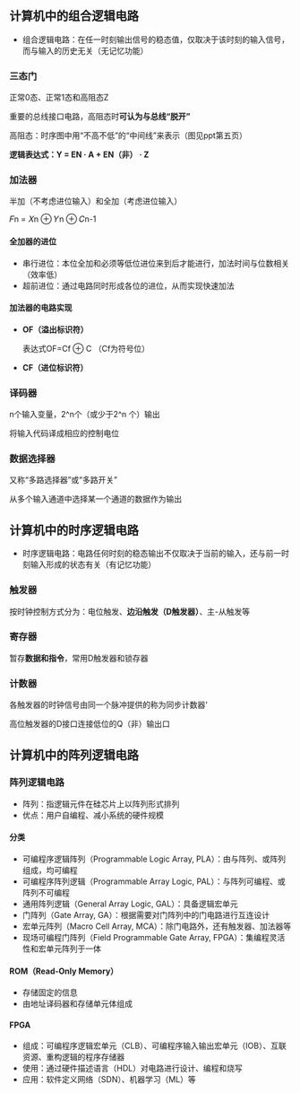 ## 计算机中的组合逻辑电路

- 组合逻辑电路：在任一时刻输出信号的稳态值，仅取决于该时刻的输入信号，而与输入的历史无关（无记忆功能）

### 三态门

正常0态、正常1态和高阻态Z

重要的总线接口电路，高阻态时**可认为与总线“脱开”**

高阻态：时序图中用“不高不低”的“中间线”来表示（图见ppt第五页）

**逻辑表达式：Y = EN · A + EN（非） · Z**

### 加法器

半加（不考虑进位输入）和全加（考虑进位输入）

𝐹n = 𝑋n ⊕ 𝑌n ⊕ 𝐶n-1

#### 全加器的进位

- 串行进位：本位全加和必须等低位进位来到后才能进行，加法时间与位数相关（效率低）
- 超前进位：通过电路同时形成各位的进位，从而实现快速加法

#### 加法器的电路实现

- **OF（溢出标识符）**

  表达式OF=Cf ⊕ C （Cf为符号位）

- **CF（进位标识符）**

### 译码器

n个输入变量，2^n个（或少于2^n 个）输出

将输入代码译成相应的控制电位

### 数据选择器

又称“多路选择器”或“多路开关” 

从多个输入通道中选择某一个通道的数据作为输出

## 计算机中的时序逻辑电路

- 时序逻辑电路：电路任何时刻的稳态输出不仅取决于当前的输入，还与前一时刻输入形成的状态有关（有记忆功能）

### 触发器

按时钟控制方式分为：电位触发、**边沿触发（D触发器）**、主-从触发等

### 寄存器

暂存**数据和指令**，常用D触发器和锁存器

### 计数器

各触发器的时钟信号由同一个脉冲提供的称为同步计数器‘

高位触发器的D接口连接低位的Q（非）输出口

## 计算机中的阵列逻辑电路

### 阵列逻辑电路

- 阵列：指逻辑元件在硅芯片上以阵列形式排列
- 优点：用户自编程、减小系统的硬件规模

#### 分类

- 可编程序逻辑阵列（Programmable Logic Array, PLA）：由与阵列、或阵列组成，均可编程
- 可编程序阵列逻辑（Programmable Array Logic, PAL）：与阵列可编程、或阵列不可编程
- 通用阵列逻辑（General Array Logic, GAL）：具备逻辑宏单元
- 门阵列（Gate Array, GA）：根据需要对门阵列中的门电路进行互连设计
- 宏单元阵列（Macro Cell Array, MCA）：除门电路外，还有触发器、加法器等
- 现场可编程门阵列（Field Programmable Gate Array, FPGA）：集编程灵活性和宏单元阵列于一体

#### ROM（Read-Only Memory）

- 存储固定的信息
- 由地址译码器和存储单元体组成

#### FPGA

- 组成：可编程序逻辑宏单元（CLB）、可编程序输入输出宏单元（IOB）、互联资源、重构逻辑的程序存储器
- 使用：通过硬件描述语言（HDL）对电路进行设计、编程和烧写
- 应用：软件定义网络（SDN）、机器学习（ML）等